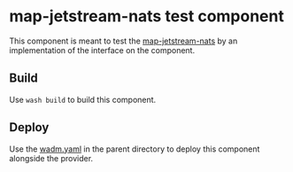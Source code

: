 # map-jetstream-nats test component

This component is meant to test the [map-jetstream-nats](../) by an implementation of the interface on the component.

## Build

Use `wash build` to build this component. 

## Deploy

Use the [wadm.yaml](../wadm.yaml) in the parent directory to deploy this component alongside the provider.
